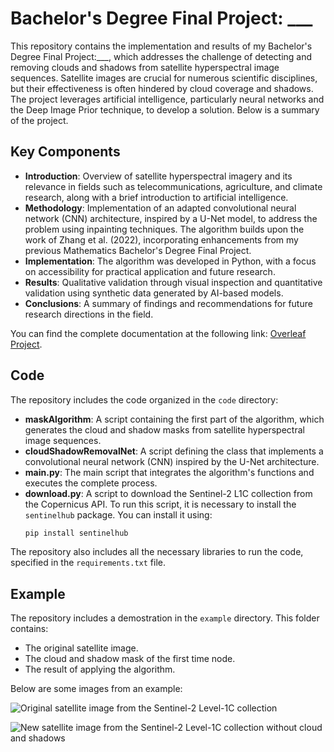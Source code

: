 # Bachelor's Degree Final Project: ___

This repository contains the implementation and results of my Bachelor's Degree Final Project:___, which addresses the challenge of detecting and removing clouds and shadows from satellite hyperspectral image sequences. Satellite images are crucial for numerous scientific disciplines, but their effectiveness is often hindered by cloud coverage and shadows. The project leverages artificial intelligence, particularly neural networks and the Deep Image Prior technique, to develop a solution. Below is a summary of the project.

## Key Components

- **Introduction**: Overview of satellite hyperspectral imagery and its relevance in fields such as telecommunications, agriculture, and climate research, along with a brief introduction to artificial intelligence.  
- **Methodology**: Implementation of an adapted convolutional neural network (CNN) architecture, inspired by a U-Net model, to address the problem using inpainting techniques. The algorithm builds upon the work of Zhang et al. (2022), incorporating enhancements from my previous Mathematics Bachelor's Degree Final Project.  
- **Implementation**: The algorithm was developed in Python, with a focus on accessibility for practical application and future research.  
- **Results**: Qualitative validation through visual inspection and quantitative validation using synthetic data generated by AI-based models.  
- **Conclusions**: A summary of findings and recommendations for future research directions in the field.

You can find the complete documentation at the following link: [Overleaf Project](https://www.overleaf.com/project/66a2194769e4ebe495ad7f48).

## Code

The repository includes the code organized in the `code` directory:  
- **maskAlgorithm**: A script containing the first part of the algorithm, which generates the cloud and shadow masks from satellite hyperspectral image sequences.  
- **cloudShadowRemovalNet**: A script defining the class that implements a convolutional neural network (CNN) inspired by the U-Net architecture.  
- **main.py**: The main script that integrates the algorithm's functions and executes the complete process.
- **download.py**: A script to download the Sentinel-2 L1C collection from the Copernicus API. To run this script, it is necessary to install the `sentinelhub` package. You can install it using:  
  ```bash
  pip install sentinelhub
  
The repository also includes all the necessary libraries to run the code, specified in the `requirements.txt` file.

## Example

The repository includes a demostration in the `example` directory. This folder contains:
  - The original satellite image.
  - The cloud and shadow mask of the first time node.
  - The result of applying the algorithm.
    
Below are some images from an example:

![Original satellite image from the Sentinel-2 Level-1C collection](example/I.png)

![New satellite image from the Sentinel-2 Level-1C collection without cloud and shadows](example/new_I.png)

